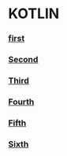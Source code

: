# KOTLIN
### [first](https://github.com/kps990515/flab/tree/master/kotlin/1.first)
### [Second](https://github.com/kps990515/flab/tree/master/kotlin/2.second)
### [Third](https://github.com/kps990515/flab/tree/master/kotlin/3.third)
### [Fourth](https://github.com/kps990515/flab/tree/master/kotlin/4.fourth)
### [Fifth](https://github.com/kps990515/flab/tree/master/kotlin/5.fifth)
### [Sixth](https://github.com/kps990515/flab/tree/master/kotlin/5.sixth)
